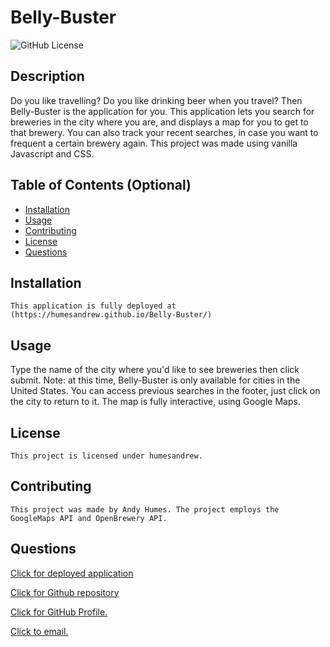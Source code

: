 # Belly-Buster 

  ![GitHub License](https://img.shields.io/badge/license-humesandrew-blue.svg)
  ## Description
  Do you like travelling? Do you like drinking beer when you travel? Then Belly-Buster is the application for you. This application lets you search for breweries in the city where you are, and displays a map for you to get to that brewery. You can also track your recent searches, in case you want to frequent a certain brewery again. This project was made using vanilla Javascript and CSS. 

  ## Table of Contents (Optional)
  - [Installation](#installation)
  - [Usage](#usage)
  - [Contributing](#contributing)
  - [License](#license)
  - [Questions](#questions)

  ## Installation
    This application is fully deployed at (https://humesandrew.github.io/Belly-Buster/)
  

  ## Usage
  Type the name of the city where you'd like to see breweries then click submit. Note: at this time, Belly-Buster is only available for cities in the United States. You can access previous searches in the footer, just click on the city to return to it. The map is fully interactive, using Google Maps. 

  ## License
    This project is licensed under humesandrew. 

  ## Contributing
    This project was made by Andy Humes. The project employs the GoogleMaps API and OpenBrewery API. 

  ## Questions

  [Click for deployed application](https://humesandrew.github.io/Belly-Buster/)
  
  [Click for Github repository](https://github.com/humesandrew/belly-buster)

  [Click for GitHub Profile.](https://github.com/humesandrew)

  [Click to email.](mailto:humes.andrew@gmail.com)
